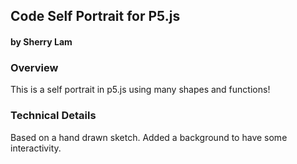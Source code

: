 ## Code Self Portrait for P5.js
#### by Sherry Lam



### Overview
This is a self portrait in p5.js using many shapes and functions!


### Technical Details
Based on a hand drawn sketch. Added a background to have some interactivity.